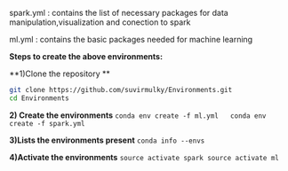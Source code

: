 spark.yml : contains the list of necessary packages for data manipulation,visualization and conection to spark

ml.yml : contains the basic packages needed for machine learning

**Steps to create the above environments:**

**1)Clone the repository **
   ```sh
   git clone https://github.com/suvirmulky/Environments.git   
   cd Environments
   ```
**2) Create the environments**
    ```
    conda env create -f ml.yml  
    conda env create -f spark.yml
    ```
    
**3)Lists the environments present** 
    ```
    conda info --envs
    ```
    
**4)Activate the environments**
    ```
    source activate spark
    source activate ml
    ```
